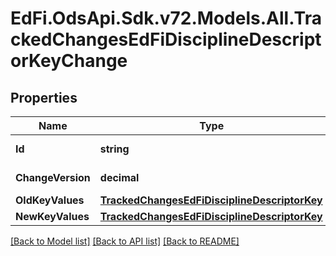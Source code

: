 # EdFi.OdsApi.Sdk.v72.Models.All.TrackedChangesEdFiDisciplineDescriptorKeyChange

## Properties

Name | Type | Description | Notes
------------ | ------------- | ------------- | -------------
**Id** | **string** | Resource identifier | [optional] 
**ChangeVersion** | **decimal** | Change version | [optional] 
**OldKeyValues** | [**TrackedChangesEdFiDisciplineDescriptorKey**](TrackedChangesEdFiDisciplineDescriptorKey.md) |  | [optional] 
**NewKeyValues** | [**TrackedChangesEdFiDisciplineDescriptorKey**](TrackedChangesEdFiDisciplineDescriptorKey.md) |  | [optional] 

[[Back to Model list]](../../README.md#documentation-for-models) [[Back to API list]](../../README.md#documentation-for-api-endpoints) [[Back to README]](../../README.md)

